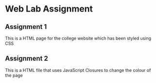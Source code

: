 # Web Lab Assignment

## Assignment 1
This is a HTML page for the college website which has been styled using CSS

## Assignment 2
This is a HTML file that uses JavaScript Closures to change the colour of the page

